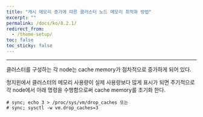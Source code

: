 ```yaml
---
title: "캐시 메모리 증가에 따른 클러스터 노드 메모리 최적화 방법"
excerpt: ""
permalink: /docs/ko/8.2.1/
redirect_from:
  - /theme-setup/
toc: false
toc_sticky: false
---
```


---
클러스터를 구성하는 각 node는 cache memory가 점차적으로 증가하게 되어 있다.

청지윈에서 클러스터의 메모리 사용량이 실제 사용량보다 많게 표시가 되면 주기적으로 각 node에서 아래 명령을 수행함으로써 cache memory를 초기화 한다.

```
# sync; echo 3 > /proc/sys/vm/drop_caches 또는
# sync; sysctl -w vm.drop_caches=3

```
